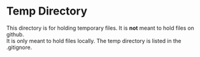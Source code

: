 # Temp Directory
This directory is for holding temporary files. It is **not** meant to hold files on github.  
It is only meant to hold files locally.  The temp directory is listed in the .gitignore.
